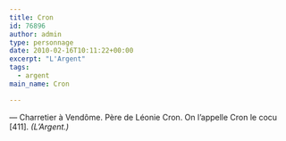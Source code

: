 ```yaml
---
title: Cron
id: 76896
author: admin
type: personnage
date: 2010-02-16T10:11:22+00:00
excerpt: "L'Argent"
tags:
  - argent
main_name: Cron

---
```

— Charretier à Vendôme. Père de Léonie Cron. On l&rsquo;appelle Cron le cocu [411]. _(L&rsquo;Argent.)_